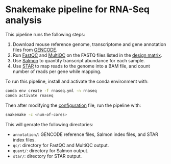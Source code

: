 # Snakemake pipeline for RNA-Seq analysis

This pipeline runs the following steps:

1. Download mouse reference genome, transcriptome and gene annotation files from [GENCODE](https://www.gencodegenes.org/mouse/).
2. Run [FastQC](https://www.bioinformatics.babraham.ac.uk/projects/fastqc/) and [MultiQC](https://multiqc.info/) on the FASTQ files listed in the [design matrix](./config/design_matrix.csv).
3. Use [Salmon](https://salmon.readthedocs.io/en/stable/salmon.html) to quantify transcript abundance for each sample.
4. Use [STAR](https://github.com/alexdobin/STAR) to map reads to the genome into a BAM file, and count number of reads per gene while mapping. 

To run this pipeline, install and activate the conda environment with:

```bash
conda env create -f rnaseq.yml -n rnaseq
conda activate rnaseq
```

Then after modifying the [configuration](./config/config.yml) file, run the pipeline with:

```bash
snakemake -c <num-of-cores>
```

This will genrate the following directories:

- `annotation/`: GENCODE reference files, Salmon index files, and STAR index files.
- `qc/`: directory for FastQC and MultiQC output.
- `quant/`: directory for Salmon output.
- `star/`: directory for STAR output.
